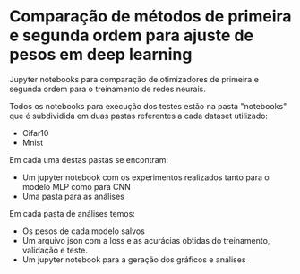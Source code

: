 # Comparação de métodos de primeira e segunda ordem para ajuste de pesos em deep learning
Jupyter notebooks para comparação de otimizadores de primeira e segunda ordem para o treinamento de redes neurais.


Todos os notebooks para execução dos testes estão na pasta "notebooks" que é subdividida em duas pastas referentes a cada dataset utilizado:

* Cifar10
* Mnist


 Em cada uma destas pastas se encontram:
 
 * Um jupyter notebook com os experimentos realizados tanto para o modelo MLP como para CNN
* Uma pasta para as análises

Em cada pasta de análises temos:

* Os pesos de cada modelo salvos
* Um arquivo json com a loss e as acurácias obtidas do treinamento, validação e teste.
* Um jupyter notebook para a geração dos gráficos e análises

 

